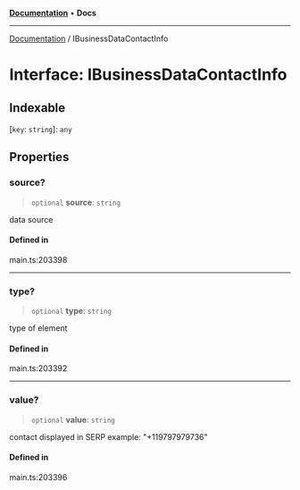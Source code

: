 [**Documentation**](../README.md) • **Docs**

***

[Documentation](../globals.md) / IBusinessDataContactInfo

# Interface: IBusinessDataContactInfo

## Indexable

 \[`key`: `string`\]: `any`

## Properties

### source?

> `optional` **source**: `string`

data source

#### Defined in

main.ts:203398

***

### type?

> `optional` **type**: `string`

type of element

#### Defined in

main.ts:203392

***

### value?

> `optional` **value**: `string`

contact displayed in SERP 
example:
"+119797979736"

#### Defined in

main.ts:203396
